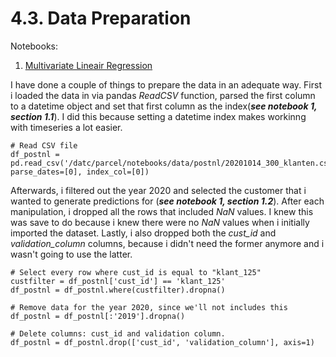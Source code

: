 <h1>4.3. Data Preparation</h1>

Notebooks:

1. [Multivariate Lineair Regression](https://github.com/Rikku77/datascience/blob/master/notebooks/multi_variate_lineair_regression/mvlr_klant_125_gehele_tijdsreeks_compleet.ipynb)

I have done a couple of things to prepare the data in an adequate way. First i loaded the data in via pandas *ReadCSV* function, parsed the first column to a datetime object and set that first column as the index(***see notebook 1, section 1.1***). I did this because setting a datetime index makes workinng with timeseries a lot easier.
```
# Read CSV file
df_postnl = pd.read_csv('/datc/parcel/notebooks/data/postnl/20201014_300_klanten.csv', parse_dates=[0], index_col=[0])
```

Afterwards, i filtered out the year 2020 and selected the customer that i wanted to generate predictions for (***see notebook 1, section 1.2***). After each manipulation, i dropped all the rows that included *NaN* values. I knew this was save to do because i knew there were no *NaN* values when i initially imported the dataset. Lastly, i also dropped both the *cust_id* and *validation_column* columns, because i didn't need the former anymore and i wasn't going to use the latter.

```
# Select every row where cust_id is equal to "klant_125"
custfilter = df_postnl['cust_id'] == 'klant_125'
df_postnl = df_postnl.where(custfilter).dropna()

# Remove data for the year 2020, since we'll not includes this
df_postnl = df_postnl[:'2019'].dropna()

# Delete columns: cust_id and validation column.
df_postnl = df_postnl.drop(['cust_id', 'validation_column'], axis=1)
```







